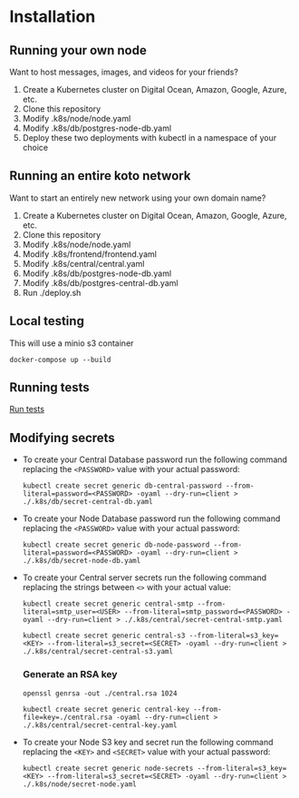 # Installation

## Running your own node

Want to host messages, images, and videos for your friends?

1. Create a Kubernetes cluster on Digital Ocean, Amazon, Google, Azure, etc.
2. Clone this repository
3. Modify .k8s/node/node.yaml
4. Modify .k8s/db/postgres-node-db.yaml
5. Deploy these two deployments with kubectl in a namespace of your choice

## Running an entire koto network

Want to start an entirely new network using your own domain name? 

1. Create a Kubernetes cluster on Digital Ocean, Amazon, Google, Azure, etc.
2. Clone this repository
3. Modify .k8s/node/node.yaml
4. Modify .k8s/frontend/frontend.yaml
5. Modify .k8s/central/central.yaml
6. Modify .k8s/db/postgres-node-db.yaml
7. Modify .k8s/db/postgres-central-db.yaml
8. Run ./deploy.sh

## Local testing

This will use a minio s3 container

```
docker-compose up --build
```

## Running tests

[Run tests](tests.md)

## Modifying secrets
- To create your Central Database password run the following command replacing the `<PASSWORD>` value with your actual password:

    ```
    kubectl create secret generic db-central-password --from-literal=password=<PASSWORD> -oyaml --dry-run=client > ./.k8s/db/secret-central-db.yaml
    ```

- To create your Node Database password run the following command replacing the `<PASSWORD>` value with your actual password:

    ```
    kubectl create secret generic db-node-password --from-literal=password=<PASSWORD> -oyaml --dry-run=client > ./.k8s/db/secret-node-db.yaml
    ```
- To create your Central server secrets run the following command replacing the strings between `<>` with your actual value:

    ```
    kubectl create secret generic central-smtp --from-literal=smtp_user=<USER> --from-literal=smtp_password=<PASSWORD> -oyaml --dry-run=client > ./.k8s/central/secret-central-smtp.yaml
    ```

    ```
    kubectl create secret generic central-s3 --from-literal=s3_key=<KEY> --from-literal=s3_secret=<SECRET> -oyaml --dry-run=client > ./.k8s/central/secret-central-s3.yaml
    ```

    ### Generate an RSA key

    ```
    openssl genrsa -out ./central.rsa 1024

    kubectl create secret generic central-key --from-file=key=./central.rsa -oyaml --dry-run=client > ./.k8s/central/secret-central-key.yaml
    ```

- To create your Node S3 key and secret run the following command replacing the `<KEY>` and `<SECRET>` value with your actual password:

    ```
    kubectl create secret generic node-secrets --from-literal=s3_key=<KEY> --from-literal=s3_secret=<SECRET> -oyaml --dry-run=client > ./.k8s/node/secret-node.yaml
    ```